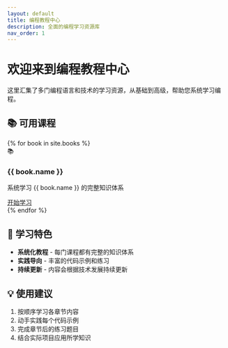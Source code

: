 ```yaml
---
layout: default
title: 编程教程中心
description: 全面的编程学习资源库
nav_order: 1
---
```


# 欢迎来到编程教程中心

这里汇集了多门编程语言和技术的学习资源，从基础到高级，帮助您系统学习编程。

## 📚 可用课程

<div class="courses-grid">
  {% for book in site.books %}
    <div class="course-card">
      <div class="course-icon">📚</div>
      <h3>{{ book.name }}</h3>
      <p>系统学习 {{ book.name }} 的完整知识体系</p>
      <a href="{{ '/' | append: book.dir | append: '/' | relative_url }}" class="course-button">
        开始学习
      </a>
    </div>
  {% endfor %}
</div>

## 🎯 学习特色

- **系统化教程** - 每门课程都有完整的知识体系
- **实践导向** - 丰富的代码示例和练习
- **持续更新** - 内容会根据技术发展持续更新

## 💡 使用建议

1. 按顺序学习各章节内容
2. 动手实践每个代码示例
3. 完成章节后的练习题目
4. 结合实际项目应用所学知识